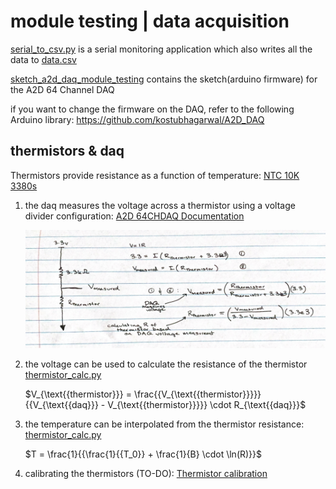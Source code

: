 # module testing | data acquisition

[serial_to_csv.py](serial_to_csv.py) is a serial monitoring application which also writes all the data to [data.csv](data.csv)

[sketch_a2d_daq_module_testing](sketch_a2d_daq_module_testing) contains the sketch(arduino firmware) for the A2D 64 Channel DAQ

if you want to change the firmware on the DAQ, refer to the following Arduino library: https://github.com/kostubhagarwal/A2D_DAQ

## thermistors & daq

Thermistors provide resistance as a function of temperature:
[NTC 10K 3380s](https://octopart.com/nxrt15xh103fa1b030-murata-25915268)

1. the daq measures the voltage across a thermistor using a voltage divider configuration:
   [A2D 64CHDAQ Documentation](</module_testing_daq/documentation/A2D%2064CHDAQ%20Documentation%20(Draft).pdf>)

   ![](/documentation/image.png)

2. the voltage can be used to calculate the resistance of the thermistor
   [thermistor_calc.py](thermistor_calc.py)

   $V_{\text{{thermistor}}} = \frac{{V_{\text{{thermistor}}}}}{{V_{\text{{daq}}} - V_{\text{{thermistor}}}}} \cdot R_{\text{{daq}}}$

3. the temperature can be interpolated from the thermistor resistance:
   [thermistor_calc.py](thermistor_calc.py)

   $T = \frac{1}{{\frac{1}{{T_0}} + \frac{1}{B} \cdot \ln(R)}}$

4. calibrating the thermistors (TO-DO):
   [Thermistor calibration](https://www.mstarlabs.com/sensors/thermistor-calibration.html)
